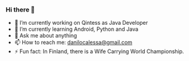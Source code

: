 ### Hi there 👋

- 🔭 I’m currently working on Qintess as Java Developer
- 🌱 I’m currently learning Android, Python and Java
- 💬 Ask me about anything
- 📫 How to reach me: danilocalessa@gmail.com
- ⚡ Fun fact: In Finland, there is a Wife Carrying World Championship.
